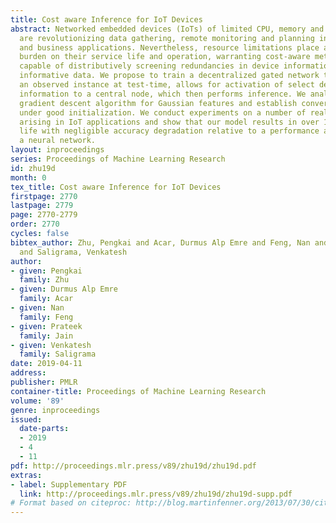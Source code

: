 ```yaml
---
title: Cost aware Inference for IoT Devices
abstract: Networked embedded devices (IoTs) of limited CPU, memory and power resources
  are revolutionizing data gathering, remote monitoring and planning in many consumer
  and business applications. Nevertheless, resource limitations place a significant
  burden on their service life and operation, warranting cost-aware methods that are
  capable of distributively screening redundancies in device information and transmitting
  informative data. We propose to train a decentralized gated network that, given
  an observed instance at test-time, allows for activation of select devices to transmit
  information to a central node, which then performs inference. We analyze our proposed
  gradient descent algorithm for Gaussian features and establish convergence guarantees
  under good initialization. We conduct experiments on a number of real-world datasets
  arising in IoT applications and show that our model results in over 1.5X service
  life with negligible accuracy degradation relative to a performance achievable by
  a neural network.
layout: inproceedings
series: Proceedings of Machine Learning Research
id: zhu19d
month: 0
tex_title: Cost aware Inference for IoT Devices
firstpage: 2770
lastpage: 2779
page: 2770-2779
order: 2770
cycles: false
bibtex_author: Zhu, Pengkai and Acar, Durmus Alp Emre and Feng, Nan and Jain, Prateek
  and Saligrama, Venkatesh
author:
- given: Pengkai
  family: Zhu
- given: Durmus Alp Emre
  family: Acar
- given: Nan
  family: Feng
- given: Prateek
  family: Jain
- given: Venkatesh
  family: Saligrama
date: 2019-04-11
address: 
publisher: PMLR
container-title: Proceedings of Machine Learning Research
volume: '89'
genre: inproceedings
issued:
  date-parts:
  - 2019
  - 4
  - 11
pdf: http://proceedings.mlr.press/v89/zhu19d/zhu19d.pdf
extras:
- label: Supplementary PDF
  link: http://proceedings.mlr.press/v89/zhu19d/zhu19d-supp.pdf
# Format based on citeproc: http://blog.martinfenner.org/2013/07/30/citeproc-yaml-for-bibliographies/
---
```

